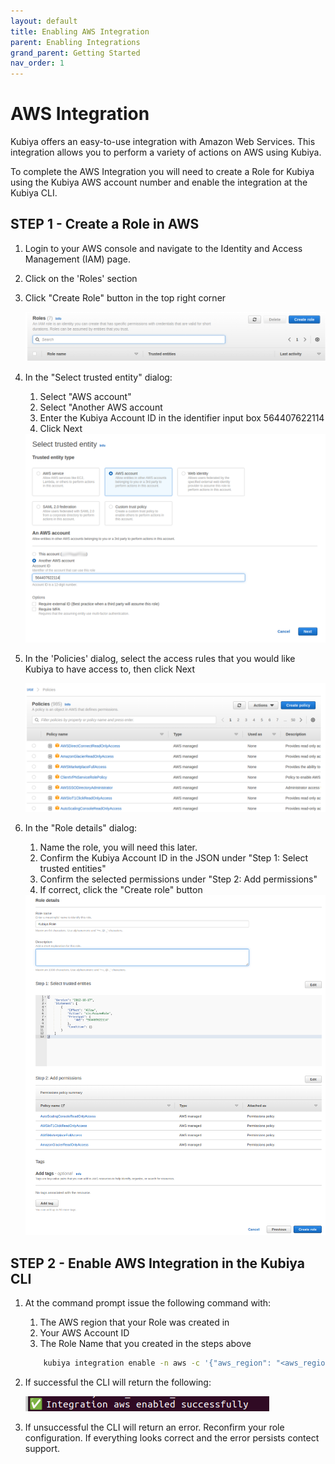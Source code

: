 ```yaml
---
layout: default
title: Enabling AWS Integration
parent: Enabling Integrations
grand_parent: Getting Started
nav_order: 1
---
```

# AWS Integration

Kubiya offers an easy-to-use integration with Amazon Web Services. This integration allows you to perform a variety of actions on AWS using Kubiya.

To complete the AWS Integration you will need to create a Role for Kubiya using the Kubiya AWS account number and enable the integration at the Kubiya CLI.

## STEP 1 - Create a Role in AWS

1. Login to your AWS console and navigate to the Identity and Access Management (IAM) page.
2. Click on the 'Roles' section
3. Click "Create Role" button in the top right corner

    <img src="/images/roles.png">

4. In the "Select trusted entity" dialog:
    1. Select "AWS account"
    2. Select "Another AWS account
    3. Enter the Kubiya Account ID in the identifier input box
            564407622114
    4. Click Next

    <img src="/images/trusted-entities.png">

5. In the 'Policies' dialog, select the access rules that you would like Kubiya to have access to, then click Next

    <img src="/images/policies.png">

6. In the "Role details" dialog:
    1. Name the role, you will need this later.
    2. Confirm the Kubiya Account ID in the JSON under "Step 1: Select trusted entities"
    3. Confirm the selected permissions under "Step 2: Add permissions"
    4. If correct, click the "Create role" button

    <img src="/images/confirmation.png">

## STEP 2 - Enable AWS Integration in the Kubiya CLI

1. At the command prompt issue the following command with:
    1. The AWS region that your Role was created in
    2. Your AWS Account ID
    3. The Role Name that you created in the steps above

    ```bash
        kubiya integration enable -n aws -c '{"aws_region": "<aws_region>", "aws_account_id": "<your_aws_account_id>", "role_name": "<role_name>"}'
    ```

2. If successful the CLI will return the following:

    <img src="/images/aws-success.png">

3. If unsuccessful the CLI will return an error.  Reconfirm your role configuration.  If everything looks correct and the error persists contect support.